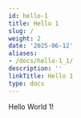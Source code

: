 ```yaml
---
id: hello-1
title: Hello 1
slug: /
weight: 2
date: '2025-06-12'
aliases:
- /docs/hello-1_1/
description: ''
linkTitle: Hello 1
type: docs
---
```


Hello World 1!

